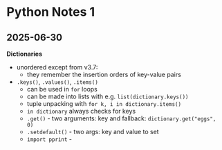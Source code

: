# Python Notes 1
## 2025-06-30
**Dictionaries**
- unordered except from v3.7:
	- they remember the insertion orders of key-value pairs
- `.keys()`, `.values()`, `.items()`
	- can be used in `for` loops
	- can be made into lists with e.g. `list(dictionary.keys())`
	- tuple unpacking with `for k, i in dictionary.items()`
	- `in dictionary` always checks for keys
	- `.get()` - two arguments: key and fallback: `dictionary.get("eggs", 0)`
	- `.setdefault()` - two args: key and value to set
	- `import pprint` - 